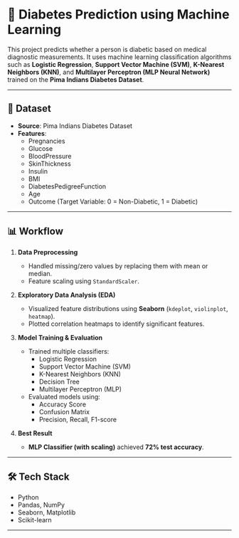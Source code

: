 # 🧠 Diabetes Prediction using Machine Learning

This project predicts whether a person is diabetic based on medical diagnostic measurements. It uses machine learning classification algorithms such as **Logistic Regression**, **Support Vector Machine (SVM)**, **K-Nearest Neighbors (KNN)**, and **Multilayer Perceptron (MLP Neural Network)** trained on the **Pima Indians Diabetes Dataset**.

---

## 📁 Dataset

- **Source**: Pima Indians Diabetes Dataset
- **Features**:
  - Pregnancies
  - Glucose
  - BloodPressure
  - SkinThickness
  - Insulin
  - BMI
  - DiabetesPedigreeFunction
  - Age
  - Outcome (Target Variable: 0 = Non-Diabetic, 1 = Diabetic)

---

## 📊 Workflow

1. **Data Preprocessing**  
   - Handled missing/zero values by replacing them with mean or median.
   - Feature scaling using `StandardScaler`.

2. **Exploratory Data Analysis (EDA)**  
   - Visualized feature distributions using **Seaborn** (`kdeplot`, `violinplot`, `heatmap`).
   - Plotted correlation heatmaps to identify significant features.

3. **Model Training & Evaluation**  
   - Trained multiple classifiers:
     - Logistic Regression
     - Support Vector Machine (SVM)
     - K-Nearest Neighbors (KNN)
     - Decision Tree
     - Multilayer Perceptron (MLP)
   - Evaluated models using:
     - Accuracy Score
     - Confusion Matrix
     - Precision, Recall, F1-score

4. **Best Result**  
   - **MLP Classifier (with scaling)** achieved **72% test accuracy**.

---

## 🛠️ Tech Stack

- Python
- Pandas, NumPy
- Seaborn, Matplotlib
- Scikit-learn

---

